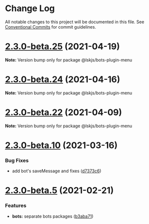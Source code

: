 # Change Log

All notable changes to this project will be documented in this file.
See [Conventional Commits](https://conventionalcommits.org) for commit guidelines.

# [2.3.0-beta.25](https://github.com/lskjs/lskjs/tree/master/packages/bots-plugin-menu/compare/v2.3.0-beta.24...v2.3.0-beta.25) (2021-04-19)

**Note:** Version bump only for package @lskjs/bots-plugin-menu





# [2.3.0-beta.24](https://github.com/lskjs/lskjs/tree/master/packages/bots-plugin-menu/compare/v2.3.0-beta.23...v2.3.0-beta.24) (2021-04-16)

**Note:** Version bump only for package @lskjs/bots-plugin-menu





# [2.3.0-beta.22](https://github.com/lskjs/lskjs/tree/master/packages/bots-plugin-menu/compare/v2.3.0-beta.21...v2.3.0-beta.22) (2021-04-09)

**Note:** Version bump only for package @lskjs/bots-plugin-menu





# [2.3.0-beta.10](https://github.com/lskjs/lskjs/tree/master/packages/bots-plugin-menu/compare/v2.3.0-beta.9...v2.3.0-beta.10) (2021-03-16)


### Bug Fixes

* add bot's saveMessage and fixes ([d7373c6](https://github.com/lskjs/lskjs/tree/master/packages/bots-plugin-menu/commit/d7373c6364282613c4008ff617e375bf6974c37e))





# [2.3.0-beta.5](https://github.com/lskjs/lskjs/tree/master/packages/bots-plugin-menu/compare/v2.3.0-beta.4...v2.3.0-beta.5) (2021-02-21)


### Features

* **bots:** separate bots packages ([b3aba71](https://github.com/lskjs/lskjs/tree/master/packages/bots-plugin-menu/commit/b3aba716c36ee27896685b645a0f77808fecba92))
